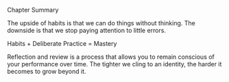 Chapter Summary

The upside of habits is that we can do things without thinking.
The downside is that we stop paying attention to little errors.

Habits + Deliberate Practice = Mastery

Reflection and review is a process that allows you to remain
conscious of your performance over time.
The tighter we cling to an identity, the harder it becomes to grow
beyond it.